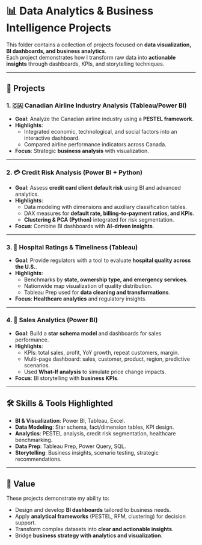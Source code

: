 # 📊 Data Analytics & Business Intelligence Projects

This folder contains a collection of projects focused on **data visualization, BI dashboards, and business analytics**.  
Each project demonstrates how I transform raw data into **actionable insights** through dashboards, KPIs, and storytelling techniques.

---

## 📂 Projects

### 1. 🇨🇦 Canadian Airline Industry Analysis (Tableau/Power BI)
- **Goal**: Analyze the Canadian airline industry using a **PESTEL framework**.  
- **Highlights**:
  - Integrated economic, technological, and social factors into an interactive dashboard.  
  - Compared airline performance indicators across Canada.  
- **Focus**: Strategic **business analysis** with visualization.

---

### 2. 💳 Credit Risk Analysis (Power BI + Python)
- **Goal**: Assess **credit card client default risk** using BI and advanced analytics.  
- **Highlights**:
  - Data modeling with dimensions and auxiliary classification tables.  
  - DAX measures for **default rate, billing-to-payment ratios, and KPIs**.  
  - **Clustering & PCA (Python)** integrated for risk segmentation.  
- **Focus**: Combine BI dashboards with **AI-driven insights**.

---

### 3. 🏥 Hospital Ratings & Timeliness (Tableau)
- **Goal**: Provide regulators with a tool to evaluate **hospital quality across the U.S.**.  
- **Highlights**:
  - Benchmarks by **state, ownership type, and emergency services**.  
  - Nationwide map visualization of quality distribution.  
  - Tableau Prep used for **data cleaning and transformations**.  
- **Focus**: **Healthcare analytics** and regulatory insights.

---

### 4. 🛒 Sales Analytics (Power BI)
- **Goal**: Build a **star schema model** and dashboards for sales performance.  
- **Highlights**:
  - KPIs: total sales, profit, YoY growth, repeat customers, margin.  
  - Multi-page dashboard: sales, customer, product, region, predictive scenarios.  
  - Used **What-If analysis** to simulate price change impacts.  
- **Focus**: BI storytelling with **business KPIs**.

---

## 🛠️ Skills & Tools Highlighted
- **BI & Visualization**: Power BI, Tableau, Excel.  
- **Data Modeling**: Star schema, fact/dimension tables, KPI design.  
- **Analytics**: PESTEL analysis, credit risk segmentation, healthcare benchmarking.  
- **Data Prep**: Tableau Prep, Power Query, SQL.  
- **Storytelling**: Business insights, scenario testing, strategic recommendations.

---

## 📌 Value
These projects demonstrate my ability to:  
- Design and develop **BI dashboards** tailored to business needs.  
- Apply **analytical frameworks** (PESTEL, RFM, clustering) for decision support.  
- Transform complex datasets into **clear and actionable insights**.  
- Bridge **business strategy with analytics and visualization**.

